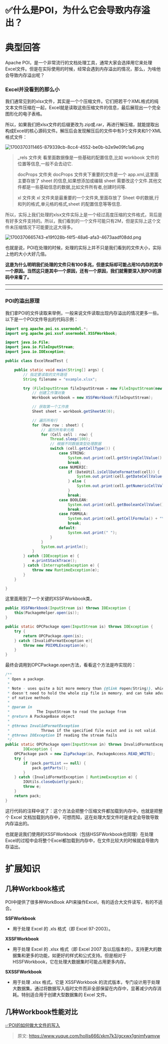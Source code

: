 # ✅什么是POI，为什么它会导致内存溢出？

# 典型回答


Apache POI，是一个非常流行的文档处理工具，通常大家会选择用它来处理Excel文件。但是在实际使用的时候，经常会遇到内存溢出的情况，那么，为啥他会导致内存溢出呢？



### Excel并没看到的那么小


我们通常见到的xlsx文件，其实是一个个压缩文件。它们把若干个XML格式的纯文本文件压缩在一起，Excel就是读取这些压缩文件的信息，最后展现出一个完全图形化的电子表格。



所以，如果我们把xlsx文件的后缀更改为.zip或.rar，再进行解压缩，就能提取出构成Excel的核心源码文件。解压后会发现解压后的文件中有3个文件夹和1个XML格式文件：



![1700370311465-879339cb-8cc4-4552-be0b-b2e9e09fc1a6.png](./img/l7rd2z5ISW-4ZvdP/1700370311465-879339cb-8cc4-4552-be0b-b2e9e09fc1a6-769938.png)



> <font style="color:rgb(64, 64, 64);">_rels 文件夹 看里面数据像是一些基础的配置信息,比如 workbook 文件的位置等信息,一般不会去动它.</font>
>
> <font style="color:rgb(64, 64, 64);"></font>
>
> <font style="color:rgb(64, 64, 64);">docProps 文件夹 docProps 文件夹下重要的文件是一个 app.xml,这里面主要存放了 sheet 的信息,如果想添加或编辑 sheet 需要改这个文件.其他文件都是一些基础信息的数据,比如文件所有者,创建时间等.</font>
>
> <font style="color:rgb(64, 64, 64);"></font>
>
> <font style="color:rgb(64, 64, 64);">xl 文件夹 xl 文件夹是最重要的一个文件夹,里面存放了 Sheet 中的数据,行和列的格式,单元格的格式,sheet 的配置信息等等信息.</font>
>

<font style="color:rgb(64, 64, 64);"></font>

<font style="color:rgb(64, 64, 64);">所以，实际上我们处理的xlsx文件实际上是一个经过高度压缩的文件格式，背后是有好多文件支持的。所以，我们看到的一个文件可能只有2M，但是实际上这个文件未压缩情况下可能要比这大得多。</font>

<font style="color:rgb(64, 64, 64);"></font>

![1700370665743-e19f028b-f4f5-48a6-afa3-4673aadf08dd.png](./img/l7rd2z5ISW-4ZvdP/1700370665743-e19f028b-f4f5-48a6-afa3-4673aadf08dd-246591.png)



也就是说，POI在处理的时候，处理的实际上并不只是我们看到的文件大小，实际上他的大小大好几倍。



**这是为什么明明我们处理的文件只有100多兆，但是实际却可能占用1G内存的其中一个原因。当然这只是其中一个原因，还有一个原因，我们就需要深入到POI的源码中来看了。**

****

****

### POI的溢出原理


我们拿POI的文件读取来举例，一般来说文件读取出现内存溢出的情况更多一些。以下是一个POI文件导出的代码示例：



```java
import org.apache.poi.ss.usermodel.*;
import org.apache.poi.xssf.usermodel.XSSFWorkbook;

import java.io.File;
import java.io.FileInputStream;
import java.io.IOException;

public class ExcelReadTest {

    public static void main(String[] args) {
        // 指定要读取的文件路径
        String filename = "example.xlsx";

        try (FileInputStream fileInputStream = new FileInputStream(new File(filename))) {
            // 创建工作簿对象
            Workbook workbook = new XSSFWorkbook(fileInputStream);

            // 获取第一个工作表
            Sheet sheet = workbook.getSheetAt(0);

            // 遍历所有行
            for (Row row : sheet) {
                // 遍历所有单元格
                for (Cell cell : row) {
                    Thread.sleep(100);
                    // 根据不同数据类型处理数据
                    switch (cell.getCellType()) {
                        case STRING:
                            System.out.print(cell.getStringCellValue() + "\t");
                            break;
                        case NUMERIC:
                            if (DateUtil.isCellDateFormatted(cell)) {
                                System.out.print(cell.getDateCellValue() + "\t");
                            } else {
                                System.out.print(cell.getNumericCellValue() + "\t");
                            }
                            break;
                        case BOOLEAN:
                            System.out.print(cell.getBooleanCellValue() + "\t");
                            break;
                        case FORMULA:
                            System.out.print(cell.getCellFormula() + "\t");
                            break;
                        default:
                            System.out.print(" ");
                    }
                }
                System.out.println();
            }
        } catch (IOException e) {
            e.printStackTrace();
        } catch (InterruptedException e) {
            throw new RuntimeException(e);
        }
    }

}

```



这里面用到了一个关键的XSSFWorkbook类，



```java
public XSSFWorkbook(InputStream is) throws IOException {
    this(PackageHelper.open(is));
}

public static OPCPackage open(InputStream is) throws IOException {
    try {
        return OPCPackage.open(is);
    } catch (InvalidFormatException e){
        throw new POIXMLException(e);
    }
}
```



最终会调用到OPCPackage.open方法，看看这个方法是咋实现的：



```java
/**
 * Open a package.
 *
 * Note - uses quite a bit more memory than {@link #open(String)}, which
 * doesn't need to hold the whole zip file in memory, and can take advantage
 * of native methods
 *
 * @param in
 *            The InputStream to read the package from
 * @return A PackageBase object
 *
 * @throws InvalidFormatException
 * 				Throws if the specified file exist and is not valid.
 * @throws IOException If reading the stream fails
 */
public static OPCPackage open(InputStream in) throws InvalidFormatException,
        IOException {
    OPCPackage pack = new ZipPackage(in, PackageAccess.READ_WRITE);
    try {
        if (pack.partList == null) {
            pack.getParts();
        }
    } catch (InvalidFormatException | RuntimeException e) {
        IOUtils.closeQuietly(pack);
        throw e;
    }
    return pack;
}
```



这行代码的注释中说了：这个方法会把整个压缩文件都加载到内存中。也就是把整个 Excel 文档加载到内存中，可想而知，这在处理大型文件时是肯定会导致导致内存溢出的。



也就是说我们使用的XSSFWorkbook（包括HSSFWorkbook也同理）在处理Excel的过程中会将整个Excel都加载到内存中，在文件比较大的时候就会导致内存溢出。



# 扩展知识
## 几种Workbook格式


POI中提供了很多种WorkBook API来操作Excel，有的适合大文件读写，有的不适合。



**SSFWorkbook**

+ 用于处理 Excel 的 .xls 格式（即 Excel 97-2003）。

**XSSFWorkbook**

+ 用于处理 Excel 的 .xlsx 格式（即 Excel 2007 及以后版本的）。支持更大的数据集和更多的功能，如更好的样式和公式支持。但是相对于 HSSFWorkbook，它在处理大数据集时可能占用更多内存。

**SXSSFWorkbook**

+ 用于处理 .xlsx 格式。它是 XSSFWorkbook 的流式版本，专门设计用于处理大数据集。通过将数据写入临时文件而非全部保留在内存中，显著减少内存消耗。特别适合用于创建大型数据集的 Excel 文件。

**<font style="color:#F38F39;"></font>**

## 几种Workbook性能对比


[✅POI的如何做大文件的写入](https://www.yuque.com/hollis666/xkm7k3/kalmkdx5fukxt13q)





> 原文: <https://www.yuque.com/hollis666/xkm7k3/gcxwx1gnimfyamvw>